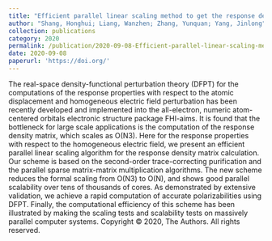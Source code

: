 ```yaml
---
title: "Efficient parallel linear scaling method to get the response density matrix in all-electron real-space density-functional perturbation theory"
author: "Shang, Honghui; Liang, Wanzhen; Zhang, Yunquan; Yang, Jinlong"
collection: publications
category: 2020
permalink: /publication/2020-09-08-Efficient-parallel-linear-scaling-method-to-get-the-response-density-matrix-in-all-electron-real-space-density-functional-perturbation-theory
date: 2020-09-08
paperurl: 'https://doi.org/'
---
```


The real-space density-functional perturbation theory (DFPT) for the computations of the response properties with respect to the atomic displacement and homogeneous electric field perturbation has been recently developed and implemented into the all-electron, numeric atom-centered orbitals electronic structure package FHI-aims. It is found that the bottleneck for large scale applications is the computation of the response density matrix, which scales as O(N3). Here for the response properties with respect to the homogeneous electric field, we present an efficient parallel linear scaling algorithm for the response density matrix calculation. Our scheme is based on the second-order trace-correcting purification and the parallel sparse matrix-matrix multiplication algorithms. The new scheme reduces the formal scaling from O(N3) to O(N), and shows good parallel scalability over tens of thousands of cores. As demonstrated by extensive validation, we achieve a rapid computation of accurate polarizabilities using DFPT. Finally, the computational efficiency of this scheme has been illustrated by making the scaling tests and scalability tests on massively parallel computer systems. Copyright © 2020, The Authors. All rights reserved.
